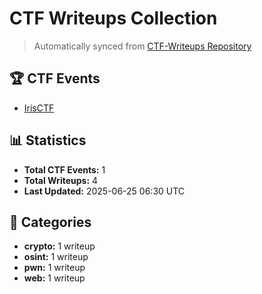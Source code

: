 # CTF Writeups Collection

> Automatically synced from [CTF-Writeups Repository](https://github.com/tham-le/CTF-Writeups)

## 🏆 CTF Events

- [IrisCTF](./IrisCTF/)

## 📊 Statistics

- **Total CTF Events:** 1
- **Total Writeups:** 4
- **Last Updated:** 2025-06-25 06:30 UTC

## 📂 Categories

- **crypto:** 1 writeup
- **osint:** 1 writeup
- **pwn:** 1 writeup
- **web:** 1 writeup